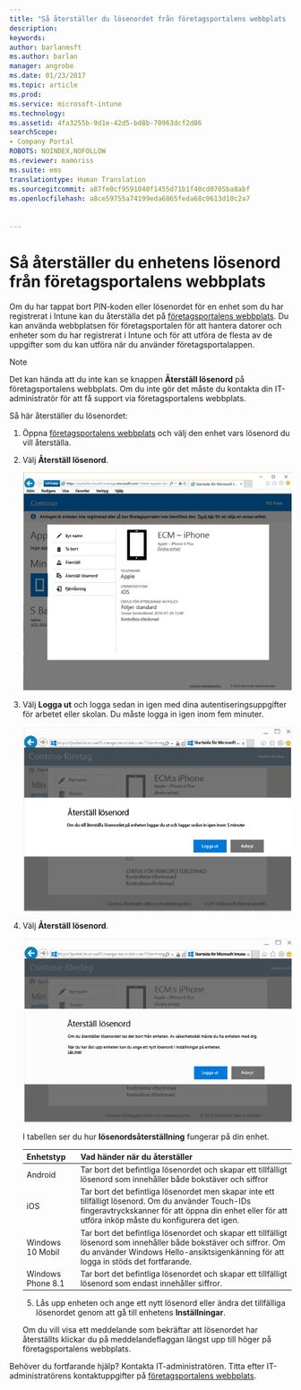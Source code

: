 ```yaml
---
title: "Så återställer du lösenordet från företagsportalens webbplats | Microsoft Docs"
description: 
keywords: 
author: barlanmsft
ms.author: barlan
manager: angrobe
ms.date: 01/23/2017
ms.topic: article
ms.prod: 
ms.service: microsoft-intune
ms.technology: 
ms.assetid: 4fa3255b-9d1e-42d5-bd8b-70963dcf2d86
searchScope:
- Company Portal
ROBOTS: NOINDEX,NOFOLLOW
ms.reviewer: mamoriss
ms.suite: ems
translationtype: Human Translation
ms.sourcegitcommit: a87fe0cf9591040f1455d71b1f40cd0705ba8abf
ms.openlocfilehash: a8ce59755a74199eda6865feda68c0613d10c2a7


---
```


# <a name="how-to-reset-your-device-passcode-from-the-company-portal-website"></a>Så återställer du enhetens lösenord från företagsportalens webbplats

Om du har tappat bort PIN-koden eller lösenordet för en enhet som du har registrerat i Intune kan du återställa det på [företagsportalens webbplats](http://portal.manage.microsoft.com). Du kan använda webbplatsen för företagsportalen för att hantera datorer och enheter som du har registrerat i Intune och för att utföra de flesta av de uppgifter som du kan utföra när du använder företagsportalappen.

> [!NOTE]
> Det kan hända att du inte kan se knappen **Återställ lösenord** på företagsportalens webbplats. Om du inte gör det måste du kontakta din IT-administratör för att få support via företagsportalens webbplats.

Så här återställer du lösenordet:

1.  Öppna [företagsportalens webbplats](http://portal.manage.microsoft.com) och välj den enhet vars lösenord du vill återställa.

2.  Välj **Återställ lösenord**.

    ![Enhetsinformation med knappen Återställ lösenord](./media/iwp-screen-with-all-options.png)

3.  Välj **Logga ut** och logga sedan in igen med dina autentiseringsuppgifter för arbetet eller skolan. Du måste logga in igen inom fem minuter.

    ![Återställningsmeddelande med utloggningsknapp](./media/iwp-2-sign-out.png)

4.  Välj **Återställ lösenord**.

    ![Meddelande som beskriver vad som händer när du återställer lösenordet](./media/iwp-3-tap-reset-passcode-after-signin.png)

    I tabellen ser du hur **lösenordsåterställning** fungerar på din enhet.

    |Enhetstyp|Vad händer när du återställer|
    |------------|-----------|
    |Android|Tar bort det befintliga lösenordet och skapar ett tillfälligt lösenord som innehåller både bokstäver och siffror|
    |iOS|Tar bort det befintliga lösenordet men skapar inte ett tillfälligt lösenord. Om du använder Touch-IDs fingeravtryckskanner för att öppna din enhet eller för att utföra inköp måste du konfigurera det igen.|
    |Windows 10 Mobil|Tar bort det befintliga lösenordet och skapar ett tillfälligt lösenord som innehåller både bokstäver och siffror. Om du använder Windows Hello-ansiktsigenkänning för att logga in stöds det fortfarande.|
    |Windows Phone 8.1|Tar bort det befintliga lösenordet och skapar ett tillfälligt lösenord som endast innehåller siffror.|

    5.  Lås upp enheten och ange ett nytt lösenord eller ändra det tillfälliga lösenordet genom att gå till enhetens **Inställningar**.

    Om du vill visa ett meddelande som bekräftar att lösenordet har återställts klickar du på meddelandeflaggan längst upp till höger på företagsportalens webbplats.

Behöver du fortfarande hjälp? Kontakta IT-administratören. Titta efter IT-administratörens kontaktuppgifter på [företagsportalens webbplats](http://portal.manage.microsoft.com).



<!--HONumber=Feb17_HO1-->


